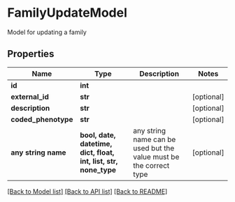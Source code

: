 # FamilyUpdateModel

Model for updating a family

## Properties
Name | Type | Description | Notes
------------ | ------------- | ------------- | -------------
**id** | **int** |  | 
**external_id** | **str** |  | [optional] 
**description** | **str** |  | [optional] 
**coded_phenotype** | **str** |  | [optional] 
**any string name** | **bool, date, datetime, dict, float, int, list, str, none_type** | any string name can be used but the value must be the correct type | [optional]

[[Back to Model list]](../README.md#documentation-for-models) [[Back to API list]](../README.md#documentation-for-api-endpoints) [[Back to README]](../README.md)


